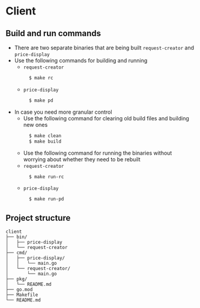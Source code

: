 # Client

## Build and run commands

- There are two separate binaries that are being built `request-creator` and `price-display` 
- Use the following commands for building and running 
  - `request-creator`
    ```bash
      $ make rc
    ```
  - `price-display`
    ```bash
      $ make pd
    ```
- In case you need more granular control
  - Use the following command for clearing old build files and building new ones
    ```bash
      $ make clean
      $ make build
    ```
  - Use the following command for running the binaries without worrying about whether they need to be rebuilt 
  - `request-creator`
    ```bash
      $ make run-rc
    ```
  - `price-display`
    ```bash
      $ make run-pd
    ```
## Project structure

```
client
├── bin/
│   ├── price-display
│   └── request-creator
├── cmd/
│   ├── price-display/
│   │   └── main.go
│   └── request-creator/
│       └── main.go
├── pkg/
│   └── README.md
├── go.mod
├── Makefile
└── README.md
```

    

